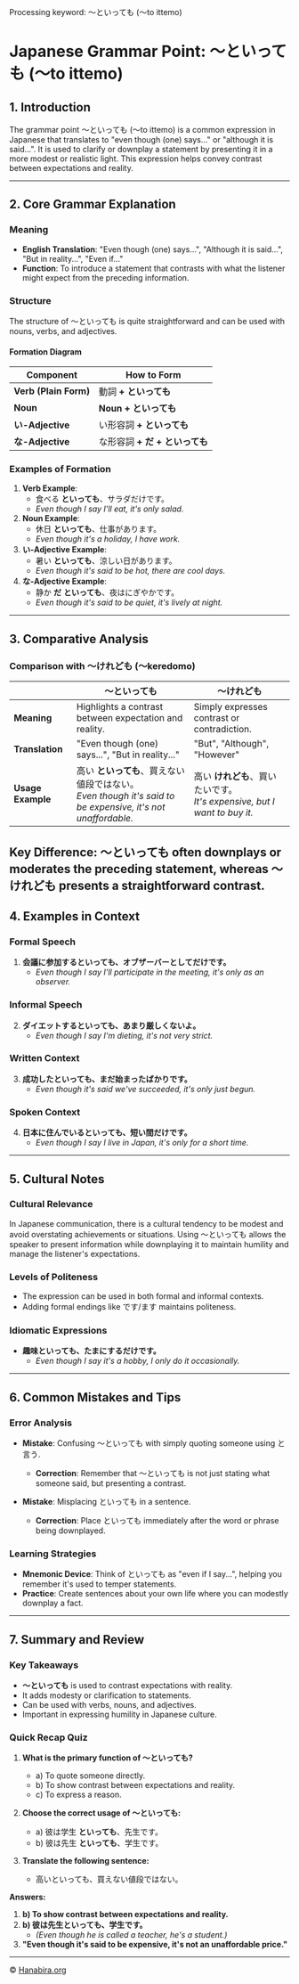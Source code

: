Processing keyword: ～といっても (〜to ittemo)
# Japanese Grammar Point: ～といっても (〜to ittemo)

## 1. Introduction
The grammar point ～といっても (〜to ittemo) is a common expression in Japanese that translates to "even though (one) says..." or "although it is said...". It is used to clarify or downplay a statement by presenting it in a more modest or realistic light. This expression helps convey contrast between expectations and reality.

---
## 2. Core Grammar Explanation
### Meaning
- **English Translation**: "Even though (one) says...", "Although it is said...", "But in reality...", "Even if..."
- **Function**: To introduce a statement that contrasts with what the listener might expect from the preceding information.
### Structure
The structure of ～といっても is quite straightforward and can be used with nouns, verbs, and adjectives.
#### Formation Diagram
| **Component**       | **How to Form**                                       |
|---------------------|-------------------------------------------------------|
| **Verb (Plain Form)**    | 動詞 **+ といっても**                           |
| **Noun**            | **Noun** **+ といっても**                             |
| **い-Adjective**    | い形容詞 **+ といっても**                            |
| **な-Adjective**    | な形容詞 **+ だ** **+ といっても**                    |
### Examples of Formation
1. **Verb Example**:
   - 食べる **といっても**、サラダだけです。
   - *Even though I say I'll eat, it's only salad.*
2. **Noun Example**:
   - 休日 **といっても**、仕事があります。
   - *Even though it's a holiday, I have work.*
3. **い-Adjective Example**:
   - 暑い **といっても**、涼しい日があります。
   - *Even though it's said to be hot, there are cool days.*
4. **な-Adjective Example**:
   - 静か **だ** **といっても**、夜はにぎやかです。
   - *Even though it's said to be quiet, it's lively at night.*
---
## 3. Comparative Analysis
### Comparison with ～けれども (〜keredomo)
|                    | **～といっても**                                                      | **～けれども**                                              |
|--------------------|----------------------------------------------------------------------|------------------------------------------------------------|
| **Meaning**        | Highlights a contrast between expectation and reality.               | Simply expresses contrast or contradiction.                |
| **Translation**    | "Even though (one) says...", "But in reality..."                     | "But", "Although", "However"                               |
| **Usage Example**  | 高い **といっても**、買えない値段ではない。<br>*Even though it's said to be expensive, it's not unaffordable.* | 高い **けれども**、買いたいです。<br>*It's expensive, but I want to buy it.* |
**Key Difference**: ～といっても often downplays or moderates the preceding statement, whereas ～けれども presents a straightforward contrast.
---
## 4. Examples in Context
### Formal Speech
1. **会議に参加するといっても、オブザーバーとしてだけです。**
   - *Even though I say I'll participate in the meeting, it's only as an observer.*
### Informal Speech
2. **ダイエットするといっても、あまり厳しくないよ。**
   - *Even though I say I'm dieting, it's not very strict.*
### Written Context
3. **成功したといっても、まだ始まったばかりです。**
   - *Even though it's said we've succeeded, it's only just begun.*
### Spoken Context
4. **日本に住んでいるといっても、短い間だけです。**
   - *Even though I say I live in Japan, it's only for a short time.*
---
## 5. Cultural Notes
### Cultural Relevance
In Japanese communication, there is a cultural tendency to be modest and avoid overstating achievements or situations. Using ～といっても allows the speaker to present information while downplaying it to maintain humility and manage the listener's expectations.
### Levels of Politeness
- The expression can be used in both formal and informal contexts.
- Adding formal endings like です/ます maintains politeness.
### Idiomatic Expressions
- **趣味といっても、たまにするだけです。**
  - *Even though I say it's a hobby, I only do it occasionally.*
---
## 6. Common Mistakes and Tips
### Error Analysis
- **Mistake**: Confusing ～といっても with simply quoting someone using と言う.
  - **Correction**: Remember that ～といっても is not just stating what someone said, but presenting a contrast.
  
- **Mistake**: Misplacing といっても in a sentence.
  - **Correction**: Place といっても immediately after the word or phrase being downplayed.
### Learning Strategies
- **Mnemonic Device**: Think of といっても as "even if I say...", helping you remember it's used to temper statements.
- **Practice**: Create sentences about your own life where you can modestly downplay a fact.
---
## 7. Summary and Review
### Key Takeaways
- **～といっても** is used to contrast expectations with reality.
- It adds modesty or clarification to statements.
- Can be used with verbs, nouns, and adjectives.
- Important in expressing humility in Japanese culture.
### Quick Recap Quiz
1. **What is the primary function of ～といっても?**
   - a) To quote someone directly.
   - b) To show contrast between expectations and reality.
   - c) To express a reason.
   
2. **Choose the correct usage of ～といっても:**
   - a) 彼は学生 **といっても**、先生です。
   - b) 彼は先生 **といっても**、学生です。
3. **Translate the following sentence:**
   - 高いといっても、買えない値段ではない。
   
**Answers:**
1. **b) To show contrast between expectations and reality.**
2. **b) 彼は先生といっても、学生です。**
   - *(Even though he is called a teacher, he's a student.)*
3. **"Even though it's said to be expensive, it's not an unaffordable price."**



---

© [Hanabira.org](https://hanabira.org)
